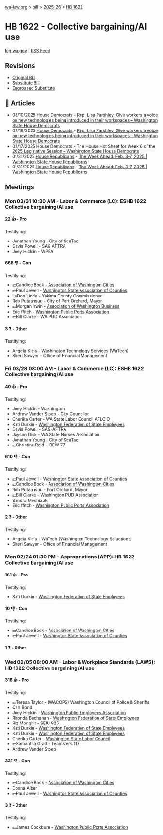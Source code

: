 [wa-law.org](/) > [bill](/bill/) > [2025-26](/bill/2025-26/) > [HB 1622](/bill/2025-26/hb/1622/)

# HB 1622 - Collective bargaining/AI use
[leg.wa.gov](https://app.leg.wa.gov/billsummary?BillNumber=1622&Year=2025&Initiative=false) | [RSS Feed](./rss.xml)

## Revisions
* [Original Bill](1/)
* [Substitute Bill](S/)
* [Engrossed Substitute](S.E/)

## 📰 Articles
* 03/10/2025 [House Democrats](/org/house_democrats/) - [Rep. Lisa Parshley: Give workers a voice on new technologies being introduced in their workspaces – Washington State House Democrats](https://housedemocrats.wa.gov/blog/2025/03/10/rep-lisa-parshley-give-workers-a-voice-on-new-technologies-being-introduced-in-their-workspaces-2/#:~:text=HB%201622)
* 02/18/2025 [House Democrats](/org/house_democrats/) - [Rep. Lisa Parshley: Give workers a voice on new technologies being introduced in their workspaces – Washington State House Democrats](https://housedemocrats.wa.gov/blog/2025/02/18/rep-lisa-parshley-give-workers-a-voice-on-new-technologies-being-introduced-in-their-workspaces/#:~:text=House%20Bill%201622)
* 02/17/2025 [House Democrats](/org/house_democrats/) - [The House Hot Sheet for Week 6 of the 2025 Legislative Session – Washington State House Democrats](https://housedemocrats.wa.gov/blog/2025/02/17/the-house-hot-sheet-for-week-6-of-the-2025-legislative-session/#:~:text=HB%201622)
* 01/31/2025 [House Republicans](/org/house_republicans/) - [The Week Ahead: Feb. 3-7, 2025 | Washington State House Republicans](http://houserepublicans.wa.gov/week/the-week-ahead-feb-3-7-2025/#:~:text=HB%201622)
* 01/31/2025 [House Republicans](/org/house_republicans/) - [The Week Ahead: Feb. 3-7, 2025 | Washington State House Republicans](https://houserepublicans.wa.gov/week/the-week-ahead-feb-3-7-2025/#:~:text=HB%201622)

## Meetings
### Mon 03/31 10:30 AM - Labor & Commerce (LC): ESHB 1622 Collective bargaining/AI use
#### 22 👍 - Pro
Testifying:
* Jonathan Young - City of SeaTac
* Davis Powell - SAG AFTRA
* Joey Hicklin - WPEA

#### 668 👎 - Con
Testifying:
* 💵Candice Bock - [Association of Washington Cities](/org/association_of_washington_cities/)
* 💵Paul Jewell - [Washington State Association of Counties](/org/washington_state_association_of_counties/)
* LaDon Linde - Yakima County Commissioner
* Rob Putaansuu - City of Port Orchard, Mayor
* 💵Morgan Irwin - [Association of Washington Business](/org/association_of_washington_business/)
* Eric ffitch - [Washington Public Ports Association](/org/washington_public_ports_association/)
* 💵Bill Clarke - WA PUD Association

#### 3 ❓ - Other
Testifying:
* Angela Kleis - Washington Technology Services (WaTech)
* Sheri Sawyer - Office of Financial Management

### Fri 03/28 08:00 AM - Labor & Commerce (LC): ESHB 1622 Collective bargaining/AI use
#### 40 👍 - Pro
Testifying:
* Joey Hicklin - Washington
* Andrew Vander Stoep - City Councilor
* Cherika Carter - WA State Labor Council AFLCIO
* Kati Durkin - [Washington Federation of State Employees](/org/washington_federation_of_state_employees/)
* Davis Powell - SAG-AFTRA
* Jayson Dick - WA State Nurses Association
* Jonathan Young - City of SeaTac
* 💵Christine Reid - IBEW 77

#### 610 👎 - Con
Testifying:
* 💵Paul Jewell - [Washington State Association of Counties](/org/washington_state_association_of_counties/)
* 💵Candice Bock - [Association of Washington Cities](/org/association_of_washington_cities/)
* Rob Putaansuu - Port Orchard, Mayor
* 💵Bill Clarke - Washington PUD Association
* Sandra Mochizuki
* Eric ffitch - [Washington Public Ports Association](/org/washington_public_ports_association/)

#### 2 ❓ - Other
Testifying:
* Angela Kleis - WaTech (Washington Technology Soluctions)
* Sheri Sawyer - Office of Financial Management

### Mon 02/24 01:30 PM - Appropriations (APP): HB 1622 Collective bargaining/AI use
#### 161 👍 - Pro
Testifying:
* Kati Durkin - [Washington Federation of State Employees](/org/washington_federation_of_state_employees/)

#### 10 👎 - Con
Testifying:
* 💵Candice Bock - [Association of Washington Cities](/org/association_of_washington_cities/)
* 💵Paul Jewell - [Washington State Association of Counties](/org/washington_state_association_of_counties/)

#### 1 ❓ - Other

### Wed 02/05 08:00 AM - Labor & Workplace Standards (LAWS): HB 1622 Collective bargaining/AI use
#### 318 👍 - Pro
Testifying:
* 💵Teresa Taylor - (WACOPS) Washington Council of Police & Sheriffs
* Carl Bond
* Joey Hicklin - [Washington Public Employees Association](/org/washington_public_employees_association/)
* Rhonda Buchanan - [Washington Federation of State Employees](/org/washington_federation_of_state_employees/)
* Riz Monghit - SEIU 925
* Kati Durkin - [Washington Federation of State Employees](/org/washington_federation_of_state_employees/)
* Kati Durkin - [Washington Federation of State Employees](/org/washington_federation_of_state_employees/)
* Cherika Carter - [Washington State Labor Council](/org/washington_state_labor_council/)
* 💵Samantha Grad - Teamsters 117
* Andrew Vander Stoep

#### 331 👎 - Con
Testifying:
* 💵Candice Bock - [Association of Washington Cities](/org/association_of_washington_cities/)
* Donna Alber
* 💵Paul Jewell - [Washington State Association of Counties](/org/washington_state_association_of_counties/)

#### 3 ❓ - Other
Testifying:
* 💵James Cockburn - [Washington Public Ports Association](/org/washington_public_ports_association/)
